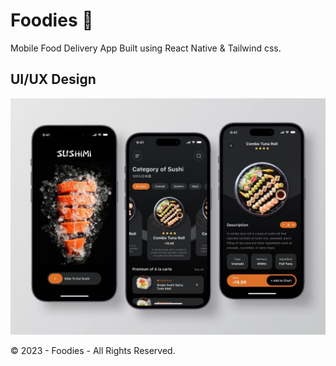 # Foodies 🍔

Mobile Food Delivery App Built using React Native &amp; Tailwind css.

## UI/UX Design

<img src="./assets/Foodies-UI-UX-Design.png" alt="UI-UX-Design" />

&copy; 2023 - Foodies - All Rights Reserved.
